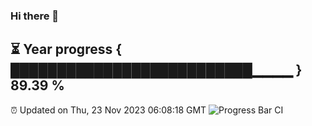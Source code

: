 ### Hi there 👋
⏳ Year progress { ██████████████████████████▁▁▁▁ } 89.39 %
---
⏰ Updated on Thu, 23 Nov 2023 06:08:18 GMT
![Progress Bar CI](https://github.com/Moyi321/Moyi321/workflows/Progress%20Bar%20CI/badge.svg)
